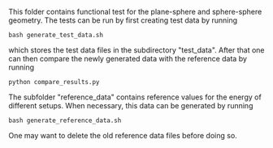 This folder contains functional test for the plane-sphere and sphere-sphere geometry.
The tests can be run by first creating test data by running

    bash generate_test_data.sh

which stores the test data files in the subdirectory "test_data". After that one can then compare the newly generated data with the reference data by running

    python compare_results.py

The subfolder "reference_data" contains reference values for the energy of different setups. When necessary, this data can be generated by running

    bash generate_reference_data.sh

One may want to delete the old reference data files before doing so.
